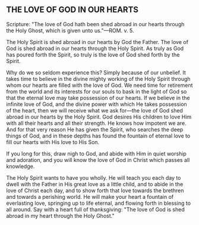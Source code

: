 ## THE LOVE OF GOD IN OUR HEARTS ##

Scripture: "The love of God hath been shed abroad in our hearts through the Holy Ghost, which is given unto us."—ROM. v. 5.



The Holy Spirit is shed abroad in our hearts by God the Father. The love of God is shed abroad in our hearts through the Holy Spirit. As truly as God has poured forth the Spirit, so truly is the love of God shed forth by the Spirit.



Why do we so seldom experience this? Simply because of our unbelief. It takes time to believe in the divine mighty working of the Holy Spirit through whom our hearts are filled with the love of God. We need time for retirement from the world and its interests for our souls to bask in the light of God so that the eternal love may take possession of our hearts. If we believe in the infinite love of God, and the divine power with which He takes possession of the heart, then we will receive what we ask for—the love of God shed abroad in our hearts by the Holy Spirit. God desires His children to love Him with all their hearts and all their strength. He knows how impotent we are. And for that very reason He has given the Spirit, who searches the deep things of God, and in these depths has found the fountain of eternal love to fill our hearts with His love to His Son.



If you long for this, draw nigh to God, and abide with Him in quiet worship and adoration, and you will know the love of God in Christ which passes all knowledge.



The Holy Spirit wants to have you wholly. He will teach you each day to dwell with the Father in His great love as a little child, and to abide in the love of Christ each day, and to show forth that love towards the brethren and towards a perishing world. He will make your heart a fountain of everlasting love, springing up to life eternal, and flowing forth in blessing to all around. Say with a heart full of thanksgiving: "The love of God is shed abroad in my heart through the Holy Ghost."


